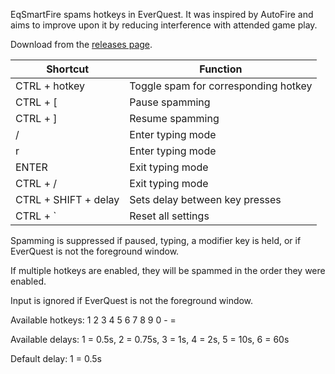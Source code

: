 EqSmartFire spams hotkeys in EverQuest. It was inspired by AutoFire and aims to improve upon it by reducing 
interference with attended game play.

Download from the [releases page](https://github.com/grantoverby/EqSmartFire/releases/latest).

| Shortcut               | Function                             |
|------------------------|--------------------------------------|
| CTRL + hotkey          | Toggle spam for corresponding hotkey |
| CTRL + [               | Pause spamming                       |
| CTRL + ]               | Resume spamming                      |
| /                      | Enter typing mode                    |
| r                      | Enter typing mode                    |
| ENTER                  | Exit typing mode                     |
| CTRL + /               | Exit typing mode                     |
| CTRL + SHIFT + delay   | Sets delay between key presses       |
| CTRL + `               | Reset all settings                   |

Spamming is suppressed if paused, typing, a modifier key is held, or if EverQuest is not the foreground window.

If multiple hotkeys are enabled, they will be spammed in the order they were enabled.

Input is ignored if EverQuest is not the foreground window.

Available hotkeys: 1 2 3 4 5 6 7 8 9 0 - =

Available delays: 1 = 0.5s, 2 = 0.75s, 3 = 1s, 4 = 2s, 5 = 10s, 6 = 60s

Default delay: 1 = 0.5s
